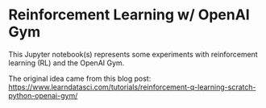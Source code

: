 # Reinforcement Learning w/ OpenAI Gym

This Jupyter notebook(s) represents some experiments with reinforcement learning (RL) and the OpenAI Gym.

The original idea came from this blog post: https://www.learndatasci.com/tutorials/reinforcement-q-learning-scratch-python-openai-gym/
